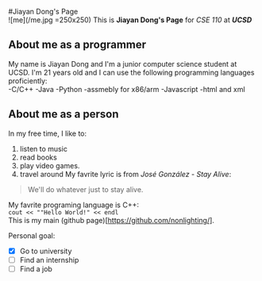 #Jiayan Dong's Page  
![me](/me.jpg =250x250)
This is **Jiayan Dong's Page** for *CSE 110* at ***UCSD***  
## About me as a programmer  
My name is Jiayan Dong and I'm a junior computer science student at UCSD. I'm 21 years old and I can use the following programming languages proficiently:  
-C/C++  -Java  -Python  -assmebly for x86/arm  -Javascript  -html and xml  
## About me as a person  
In my free time, I like to:  
1. listen to music
2. read books
3. play video games.
4. travel around
My favrite lyric is from *José González - Stay Alive*:  
> We'll do whatever just to stay alive.  

My favrite programing language is C++:  
`cout << ""Hello World!" << endl`  
This is my main (github page)[https://github.com/nonlighting/].  

Personal goal:  
- [x] Go to university
- [ ] Find an internship
- [ ] Find a job
